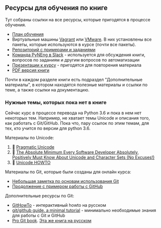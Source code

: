 ## Ресурсы для обучения по книге

Тут собраны ссылки на все ресурсы, которые пригодятся в процессе обучения.

* [План обучения](schedule.md)
* Виртуальные машины [Vagrant](https://github.com/natenka/PyNEng/tree/master/exercises/vm/vagrant.md) или [VMware](https://github.com/natenka/PyNEng/tree/master/exercises/vm/vmware.md). В них установлены все пакеты, которые используются в курсе (почти все пакеты).
* [Репозиторий с примерами и заданиями](https://github.com/natenka/pyneng-examples-exercises/tree/python3)
* [Команда PyNEng в Slack](https://pyneng-slack.herokuapp.com/) - используется для обсуждения книги, вопросов по заданиям и другим вопросов по автоматизации
* [Презентации к курсу](https://github.com/natenka/pyneng-slides) - пригодятся для повторения материала
* [PDF версия книги](https://github.com/pyneng/pyneng-online-jun-jul-2017/blob/master/pyneng-book/pyneng_book_python3.6.pdf)


Почти в каждом разделе книги есть подраздел "Дополнительные материалы", в котором находятся полезные материалы и ссылки по теме, а также ссылки на документацию.


### Нужные темы, которых пока нет в книге

Сейчас курс в процессе перевода на Python 3.6 и пока в нем нет некоторых тем.
Например, не хватает темы Unicode и описания того, как работать с Git/GitHub.
Пока что, пару ссылок по этим темам, для тех, кто учится по версии для python 3.6.

Материалы по Unicode:

1.  &#128013; [Pragmatic Unicode](https://nedbatchelder.com/text/unipain.html)
2.  &#129417; [The Absolute Minimum Every Software Developer Absolutely, Positively Must Know About Unicode and Character Sets (No Excuses!)](https://www.joelonsoftware.com/2003/10/08/the-absolute-minimum-every-software-developer-absolutely-positively-must-know-about-unicode-and-character-sets-no-excuses/)
3.  &#128013; [Unicode HOWTO](https://docs.python.org/3/howto/unicode.html)

Материалы по Git, которые были созданы для онлайн курса:

* [Небольшая заметка по основам использования Git](https://pyneng.github.io/docs/git-basics/)
* [Продолжение с примером работы с GitHub](https://pyneng.github.io/docs/git-github-course/)

Дополнительные ресурсы по Git:

* [GitHowTo](https://githowto.com/ru) - интерактивный howto на русском
* [git/github guide. a minimal tutorial](http://kbroman.org/github_tutorial/) - минимально необходимые знания для работы с Git и GitHub
* [Pro Git book](https://git-scm.com/book/en/v2/). [Эта же книга на русском](https://git-scm.com/book/ru/v2)


